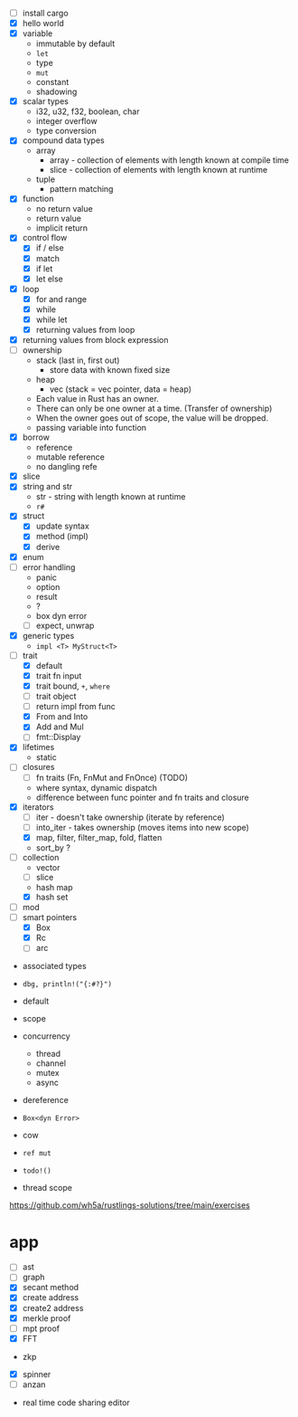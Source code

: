 - [ ] install cargo
- [x] hello world
- [x] variable
  - immutable by default
  - `let`
  - type
  - `mut`
  - constant
  - shadowing
- [x] scalar types
  - i32, u32, f32, boolean, char
  - integer overflow
  - type conversion
- [x] compound data types
  - array
    - array - collection of elements with length known at compile time
    - slice - collection of elements with length known at runtime
  - tuple
    - pattern matching
- [x] function
  - no return value
  - return value
  - implicit return
- [x] control flow
  - [x] if / else
  - [x] match
  - [x] if let
  - [x] let else
- [x] loop
  - [x] for and range
  - [x] while
  - [x] while let
  - [x] returning values from loop
- [x] returning values from block expression
- [ ] ownership
  - stack (last in, first out)
    - store data with known fixed size
  - heap
    - vec (stack = vec pointer, data = heap)
  - Each value in Rust has an owner.
  - There can only be one owner at a time. (Transfer of ownership)
  - When the owner goes out of scope, the value will be dropped.
  - passing variable into function
- [x] borrow
  - reference
  - mutable reference
  - no dangling refe
- [x] slice
- [x] string and str
  - str - string with length known at runtime
  - `r#`
- [x] struct
  - [x] update syntax
  - [x] method (impl)
  - [x] derive
- [x] enum
- [ ] error handling
  - panic
  - option
  - result
  - ?
  - box dyn error
  - [ ] expect, unwrap
- [x] generic types
  - `impl <T> MyStruct<T>`
- [ ] trait
  - [x] default
  - [x] trait fn input
  - [x] trait bound, `+`, `where`
  - [ ] trait object
  - [ ] return impl from func
  - [x] From and Into
  - [x] Add and Mul
  - [ ] fmt::Display
- [x] lifetimes
  - static
- [ ] closures
  - [ ] fn traits (Fn, FnMut and FnOnce) (TODO)
  - where syntax, dynamic dispatch
  - difference between func pointer and fn traits and closure
- [x] iterators
  - [ ] iter - doesn't take ownership (iterate by reference)
  - [ ] into_iter - takes ownership (moves items into new scope)
  - [x] map, filter, filter_map, fold, flatten
  - sort_by ?
- [ ] collection
  - vector
  - [ ] slice
  - hash map
  - [x] hash set
- [ ] mod
- [ ] smart pointers
  - [x] Box
  - [x] Rc
  - [ ] arc
- associated types

- `dbg, println!("{:#?}")`
- default
- scope
- concurrency
  - thread
  - channel
  - mutex
  - async
- dereference
- `Box<dyn Error>`
- cow
- `ref mut`
- `todo!()`
- thread scope

https://github.com/wh5a/rustlings-solutions/tree/main/exercises

# app

- [ ] ast
- [ ] graph
- [x] secant method
- [x] create address
- [x] create2 address
- [x] merkle proof
- [ ] mpt proof
- [x] FFT
- zkp
- [x] spinner
- [ ] anzan
- real time code sharing editor
